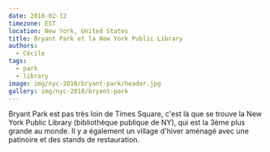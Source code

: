 ```yaml
---
date: 2018-02-12
timezone: EST
location: New York, United States
title: Bryant Park et la New York Public Library
authors: 
  - Cécile
tags:
  - park
  - library
image: img/nyc-2018/bryant-park/header.jpg
gallery: img/nyc-2018/bryant-park
---
```


Bryant Park est pas très loin de Times Square, c'est là que se trouve la New York Public Library (bibliothèque publique de NY), qui est la 3ème plus grande au monde. Il y a également un village d'hiver aménagé avec une patinoire et des stands de restauration.



